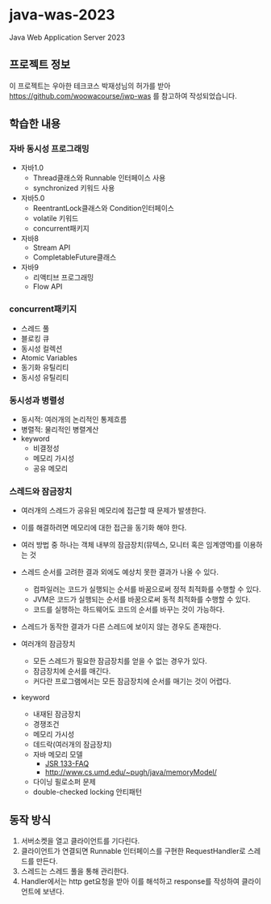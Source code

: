 # java-was-2023

Java Web Application Server 2023

## 프로젝트 정보 

이 프로젝트는 우아한 테크코스 박재성님의 허가를 받아 https://github.com/woowacourse/jwp-was 
를 참고하여 작성되었습니다.

## 학습한 내용
### 자바 동시성 프로그래밍
- 자바1.0
  - Thread클래스와 Runnable 인터페이스 사용
  - synchronized 키워드 사용
- 자바5.0
  - ReentrantLock클래스와 Condition인터페이스
  - volatile 키워드
  - concurrent패키지
- 자바8
  - Stream API
  - CompletableFuture클래스
- 자바9
  - 리액티브 프로그래밍
  - Flow API

### concurrent패키지
- 스레드 풀
- 블로킹 큐
- 동시성 컬렉션
- Atomic Variables
- 동기화 유틸리티
- 동시성 유틸리티

### 동시성과 병렬성

- 동시적: 여러개의 논리적인 통제흐름
- 병렬적: 물리적인 병렬계산
- keyword
  - 비결정성
  - 메모리 가시성
  - 공유 메모리

### 스레드와 잠금장치

- 여러개의 스레드가 공유된 메모리에 접근할 때 문제가 발생한다.
- 이를 해결하려면 메모리에 대한 접근을 동기화 해야 한다.
- 여러 방법 중 하나는 객체 내부의 잠금장치(뮤텍스, 모니터 혹은 임계영역)를 이용하는 것


- 스레드 순서를 고려한 결과 외에도 예상치 못한 결과가 나올 수 있다.
  - 컴파일러는 코드가 실행되는 순서를 바꿈으로써 정적 최적화를 수행할 수 있다.
  - JVM은 코드가 실행되는 순서를 바꿈으로써 동적 최적화를 수행할 수 있다.
  - 코드를 실행하는 하드웨어도 코드의 순서를 바꾸는 것이 가능하다.
- 스레드가 동작한 결과가 다른 스레드에 보이지 않는 경우도 존재한다.
- 여러개의 잠금장치
  - 모든 스레드가 필요한 잠금장치를 얻을 수 없는 경우가 있다.
  - 잠금장치에 순서를 매긴다.
  - 커다란 프로그램에서는 모든 잠금장치에 순서를 매기는 것이 어렵다.
- keyword
  - 내재된 잠금장치
  - 경쟁조건
  - 메모리 가시성
  - 데드락(여러개의 잠금장치)
  - 자바 메모리 모델
    - [JSR 133-FAQ](http://www.cs.umd.edu/~pugh/java/memoryModel/jsr-133-faq.html)
    - http://www.cs.umd.edu/~pugh/java/memoryModel/
  - 다이닝 필로소퍼 문제
  - double-checked locking 안티패턴

## 동작 방식
1. 서버소켓을 열고 클라이언트를 기다린다.
2. 클라이언트가 연결되면 Runnable 인터페이스를 구현한 RequestHandler로 스레드를 만든다.
3. 스레드는 스레드 풀을 통해 관리한다.
4. Handler에서는 http get요청을 받아 이를 해석하고 response를 작성하여 클라이언트에 보낸다.